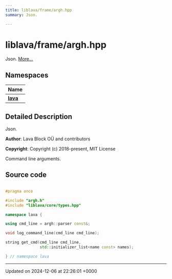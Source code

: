 ```yaml
---
title: liblava/frame/argh.hpp
summary: Json. 

---
```


# liblava/frame/argh.hpp

Json.  [More...](#detailed-description)

## Namespaces

| Name           |
| -------------- |
| **[lava](/_doxybook/Namespaces/namespacelava.md)**  |

## Detailed Description

Json. 

**Author**: Lava Block OÜ and contributors 

**Copyright**: Copyright (c) 2018-present, MIT License 

Command line arguments.




## Source code

```cpp

#pragma once

#include "argh.h"
#include "liblava/core/types.hpp"

namespace lava {

using cmd_line = argh::parser const&;

void log_command_line(cmd_line cmd_line);

string get_cmd(cmd_line cmd_line,
               std::initializer_list<name const> names);

} // namespace lava
```


-------------------------------

Updated on 2024-12-06 at 22:26:01 +0000
